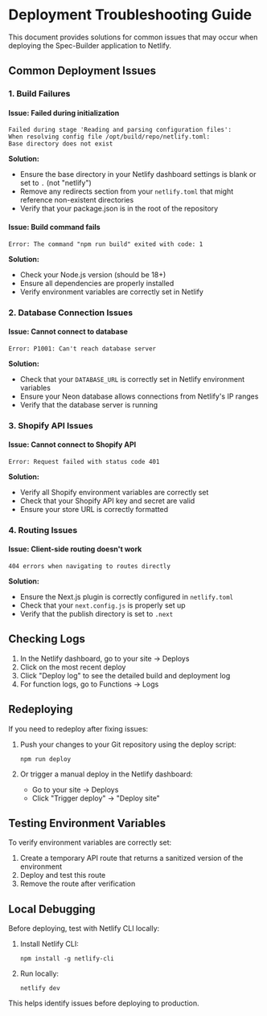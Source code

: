 # Deployment Troubleshooting Guide

This document provides solutions for common issues that may occur when deploying the Spec-Builder application to Netlify.

## Common Deployment Issues

### 1. Build Failures

#### Issue: Failed during initialization
```
Failed during stage 'Reading and parsing configuration files': 
When resolving config file /opt/build/repo/netlify.toml:
Base directory does not exist
```

**Solution:**
- Ensure the base directory in your Netlify dashboard settings is blank or set to `.` (not "netlify")
- Remove any redirects section from your `netlify.toml` that might reference non-existent directories
- Verify that your package.json is in the root of the repository

#### Issue: Build command fails
```
Error: The command "npm run build" exited with code: 1
```

**Solution:**
- Check your Node.js version (should be 18+)
- Ensure all dependencies are properly installed
- Verify environment variables are correctly set in Netlify

### 2. Database Connection Issues

#### Issue: Cannot connect to database
```
Error: P1001: Can't reach database server
```

**Solution:**
- Check that your `DATABASE_URL` is correctly set in Netlify environment variables
- Ensure your Neon database allows connections from Netlify's IP ranges
- Verify that the database server is running

### 3. Shopify API Issues

#### Issue: Cannot connect to Shopify API
```
Error: Request failed with status code 401
```

**Solution:**
- Verify all Shopify environment variables are correctly set
- Check that your Shopify API key and secret are valid
- Ensure your store URL is correctly formatted

### 4. Routing Issues

#### Issue: Client-side routing doesn't work
```
404 errors when navigating to routes directly
```

**Solution:**
- Ensure the Next.js plugin is correctly configured in `netlify.toml`
- Check that your `next.config.js` is properly set up
- Verify that the publish directory is set to `.next`

## Checking Logs

1. In the Netlify dashboard, go to your site → Deploys
2. Click on the most recent deploy
3. Click "Deploy log" to see the detailed build and deployment log
4. For function logs, go to Functions → Logs

## Redeploying

If you need to redeploy after fixing issues:

1. Push your changes to your Git repository using the deploy script:
   ```
   npm run deploy
   ```

2. Or trigger a manual deploy in the Netlify dashboard:
   - Go to your site → Deploys
   - Click "Trigger deploy" → "Deploy site"

## Testing Environment Variables

To verify environment variables are correctly set:

1. Create a temporary API route that returns a sanitized version of the environment
2. Deploy and test this route
3. Remove the route after verification

## Local Debugging

Before deploying, test with Netlify CLI locally:

1. Install Netlify CLI:
   ```
   npm install -g netlify-cli
   ```

2. Run locally:
   ```
   netlify dev
   ```

This helps identify issues before deploying to production.
